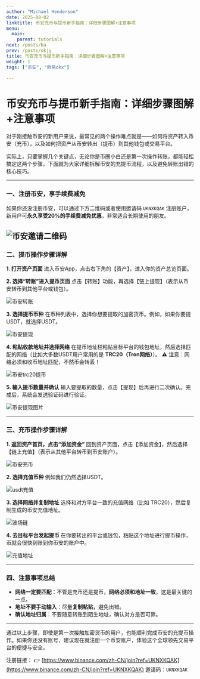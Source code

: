 ```yaml
---
author: "Michael Henderson"
date: 2025-08-02
linktitle: 币安充币与提币新手指南：详细步骤图解+注意事项
menu:
  main:
    parent: tutorials
next: /posts/ba
prev: /posts/okjy
title: 币安充币与提币新手指南：详细步骤图解+注意事项
weight: 1
tags: ["币安", "欧易okx"]

---
```


# 币安充币与提币新手指南：详细步骤图解+注意事项

对于刚接触币安的新用户来说，最常见的两个操作难点就是——如何将资产转入币安（充币），以及如何把资产从币安转出（提币）到其他钱包或交易平台。

实际上，只要掌握几个关键点，无论你是币圈小白还是第一次操作转账，都能轻松搞定这两个步骤。下面就为大家详细拆解币安的充提币流程，以及避免转账出错的核心技巧。

---

### 一、注册币安，享手续费减免

如果你还没注册币安，可以通过下方二维码或者使用邀请码 `UKNXKQAK` 注册账户，新用户可**永久享受20%的手续费减免优惠**，非常适合长期使用的朋友。

![币安邀请二维码](https://i.mji.rip/2025/08/03/19033b662ed5c900b47e1c1739da3b2a.png "币安邀请二维码")
---

### 二、提币操作步骤详解

**1. 打开资产页面**
进入币安App，点击右下角的【资产】，进入你的资产总览页面。

**2. 选择“转账”进入提币页面**
点击【转账】功能，再选择【链上提现】（表示从币安转币到其他平台或钱包）。

![币安转账](https://i.mji.rip/2025/08/03/57ebcd4b7b936610aa69ccdae806890f.jpeg "币安转账")

**3. 选择提币币种**
在币种列表中，选择你想要提取的加密货币。例如，如果你要提USDT，就选择USDT。

![币安提现](https://i.mji.rip/2025/08/03/edbd9280a0d14b2e533efbee9cb86f2f.jpeg "币安提现")

**4. 粘贴收款地址并选择网络**
在提币地址栏粘贴目标平台的钱包地址，然后选择匹配的网络（比如大多数USDT用户常用的是 **TRC20（Tron网络）**）。
⚠️ 注意：网络必须和收币地址匹配，不然币会转丢！

![币安trc20提币](https://i.mji.rip/2025/08/03/c5e7a5356605715823ad47d87ff42497.png "币安trc20提币")

**5. 输入提币数量并确认**
输入要提取的数量，点击【提现】后再进行二次确认。完成后，系统会发送验证码进行验证。

![币安提现图片](https://i.mji.rip/2025/08/03/a972d580a42c3b8460a7761a41027328.png "币安提现图片")

---

### 三、充币操作步骤详解

**1. 返回资产首页，点击“添加资金”**
回到资产页面，点击【添加资金】，然后选择【链上充值】（表示从其他平台转币到币安账户）。

![币安充币](https://i.mji.rip/2025/08/03/724f0c5479297c7b636ab1626374d01d.jpeg "币安充币")

**2. 选择充值币种**
例如我们仍然选择USDT。

![usdt充值](https://i.mji.rip/2025/08/03/0f6e70f1b233811c9f5ce51771b7440f.jpeg "usdt充值")

**3. 选择网络并复制地址**
选择和对方平台一致的充值网络（比如 TRC20），然后复制生成的币安充值地址。

![波场链](https://i.mji.rip/2025/08/03/9d914fb0c0b549fa7afee1572178e026.jpeg "波场链")

**4. 去目标平台发起提币**
在你要转出的平台或钱包，粘贴这个地址进行提币操作，币就会很快到账到你币安的账户中。

![充值地址](https://i.mji.rip/2025/08/03/c6dc2c5b71188f05c238acb35300b39e.png "充值地址")

---

### 四、注意事项总结

* **网络一定要匹配**：不管是充币还是提币，**网络必须和地址一致**，这是最关键的一点。
* **地址不要手动输入**：尽量**复制粘贴**，避免出错。
* **确认地址归属**：不要随意转账到陌生地址，确认对方是否可靠。

---

通过以上步骤，即使是第一次接触加密货币的用户，也能顺利完成币安的充提币操作。如果你还没有账号，建议现在就注册一个币安账户，体验这个全球领先交易平台的便捷与安全。

注册链接：
👉 [https://www.binance.com/zh-CN/join?ref=UKNXKQAK](https://www.binance.com/zh-CN/join?ref=UKNXKQAK)
邀请码：`UKNXKQAK`